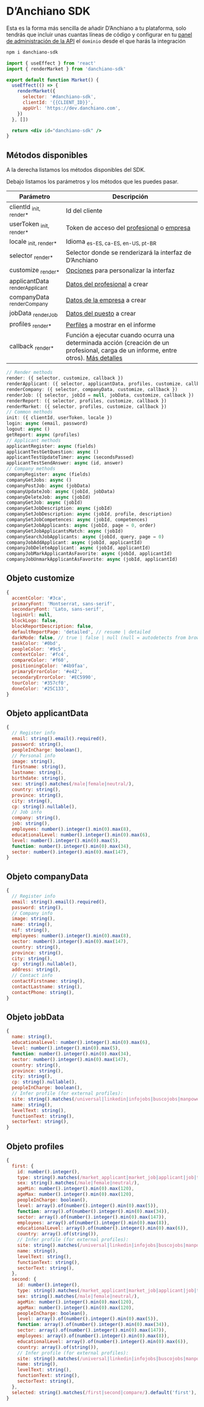 # D’Anchiano SDK

Esta es la forma más sencilla de añadir D’Anchiano a tu plataforma, solo tendrás que incluir unas cuantas líneas de código y configurar en tu [panel de administración de la API](https://dev.danchiano.com/account/api) el `dominio` desde el que harás la integración


``` bash joinUp joinDown
npm i danchiano-sdk
```

```jsx "Market.jsx" {2,6-9} joinUp
import { useEffect } from 'react'
import { renderMarket } from 'danchiano-sdk'

export default function Market() {
  useEffect(() => {
    renderMarket({
      selector: '#danchiano-sdk',
      clientId: '{{CLIENT_ID}}',
      appUrl: 'https://dev.danchiano.com',
    })
  }, [])

  return <div id="danchiano-sdk" />
}
```

## Métodos disponibles

<Group>
<GroupItem>

A la derecha listamos los métodos disponibles del SDK.

Debajo listamos los parámetros y los métodos que les puedes pasar.

Parámetro | Descripción
--------- | -----------
clientId <sub>init, render*</sub> | Id del cliente
userToken <sub>init, render*</sub> | Token de acceso del [profesional](https://dev.danchiano.com/docs/quickstart/create-applicant#muestra-el-test-en-tu-plataforma) o [empresa](https://dev.danchiano.com/docs/quickstart/create-company#obten-el-token-de-acceso-de-la-empresa)
locale  <sub>init, render*</sub> | Idioma <sub>es-ES, ca-ES, en-US, pt-BR</sub>
selector <sub>render*</sub> | Selector donde se renderizará la interfaz de D’Anchiano
customize <sub>render*</sub> | [Opciones](#objeto-customize) para personalizar la interfaz
applicantData <sub>renderApplicant</sub> | [Datos del profesional](#objeto-applicantdata) a crear
companyData <sub>renderCompany</sub> | [Datos de la empresa](#objeto-companyData) a crear
jobData <sub>renderJob</sub> | [Datos del puesto](#objeto-jobData) a crear
profiles <sub>render*</sub> | [Perfiles](#objeto-profiles) a mostrar en el informe
callback <sub>render*</sub> | Función a ejecutar cuando ocurra una determinada acción (creación de un profesional, carga de un informe, entre otros). [Más detalles](#tipos-de-callback)

</GroupItem>
<GroupItem>

```js
// Render methods
render: ({ selector, customize, callback })
renderApplicant: ({ selector, applicantData, profiles, customize, callback }) 
renderCompany: ({ selector, companyData, customize, callback })
renderJob: ({ selector, jobId = null, jobData, customize, callback })
renderReport: ({ selector, profiles, customize, callback })
renderMarket: ({ selector, profiles, customize, callback })
// Common methods
init: ({ clientId, userToken, locale })
login: async (email, password)
logout: async ()
getReport: async (profiles)
// Applicant methods
applicantRegister: async (fields)
applicantTestGetQuestion: async ()
applicantTestUpdateTimer: async (secondsPassed)
applicantTestSendAnswer: async (id, answer)
// Company methods
companyRegister: async (fields)
companyGetJobs: async ()
companyPostJob: async (jobData)
companyUpdateJob: async (jobId, jobData)
companyDeleteJob: async (jobId)
companyGetJob: async (jobId)
companyGetJobDescription: async (jobId)
companySetJobDescription: async (jobId, profile, description)
companySetJobCompetences: async (jobId, competences)
companyGetJobApplicants: async (jobId, page = 0, order)
companyGetJobApplicantsMatch: async (jobId)
companySearchJobApplicants: async (jobId, query, page = 0)
companyJobAddApplicant: async (jobId, applicantId)
companyJobDeleteApplicant: async (jobId, applicantId)
companyJobMarkApplicantAsFavorite: async (jobId, applicantId)
companyJobUnmarkApplicantAsFavorite: async (jobId, applicantId)
```

</GroupItem>
</Group>

## Objeto customize

```js "Valores por defecto"
{
  accentColor: '#3ca',
  primaryFont: 'Montserrat, sans-serif',
  secondaryFont: 'Lato, sans-serif',
  loginUrl: null,
  blockLogo: false,
  blockReportDescription: false,
  defaultReportPage: 'detailed', // resume | detailed
  darkMode: false, // true | false | null (null = autodetects from browser)
  taskColor: '#0bd',
  peopleColor: '#9c5',
  contextColor: '#fc4',
  compareColor: '#f60',
  positioningColor: '#4b9faa',
  primaryErrorColor: '#e42',
  secondaryErrorColor: '#EC5990',
  tourColor: '#357cf0',
  doneColor: '#25C133',
}
```

## Objeto applicantData
```js "Esquema"
{
  // Register info
  email: string().email().required(),
  password: string(),
  peopleInCharge: boolean(),
  // Personal info
  image: string(),
  firstname: string(),
  lastname: string(),
  birthdate: string(),
  sex: string().matches(/male|female|neutral/),
  country: string(),
  province: string(),
  city: string(),
  cp: string().nullable(),
  // Job info
  company: string(),
  job: string(),
  employees: number().integer().min(0).max(8),
  educationalLevel: number().integer().min(0).max(6),
  level: number().integer().min(0).max(5),
  function: number().integer().min(0).max(34),
  sector: number().integer().min(0).max(147),
}
```

## Objeto companyData
```js "Esquema"
{
  // Register info
  email: string().email().required(),
  password: string(),
  // Company info
  image: string(),
  name: string(),
  nif: string(),
  employees: number().integer().min(0).max(8),
  sector: number().integer().min(0).max(147),
  country: string(),
  province: string(),
  city: string(),
  cp: string().nullable(),
  address: string(),
  // Contact info
  contactFirstname: string(),
  contactLastname: string(),
  contactPhone: string(),
}
```

## Objeto jobData
```js "Esquema"
{
  name: string(),
  educationalLevel: number().integer().min(0).max(6),
  level: number().integer().min(0).max(5),
  function: number().integer().min(0).max(34),
  sector: number().integer().min(0).max(147),
  country: string(),
  province: string(),
  city: string(),
  cp: string().nullable(),
  peopleInCharge: boolean(),
  // Infer profile (for external profiles):
  site: string().matches(/universal|linkedin|infojobs|buscojobs|manpower|randstad|tecnoempleo|talentclue/),
  name: string(),
  levelText: string(),
  functionText: string(),
  sectorText: string(),
}
```

## Objeto profiles
```js "Esquema"
{
  first: {
    id: number().integer(),
    type: string().matches(/market_applicant|market_job|applicant|job|team/),
    sex: string().matches(/male|female|neutral/),
    ageMin: number().integer().min(0).max(120),
    ageMax: number().integer().min(0).max(120),
    peopleInCharge: boolean(),
    level: array().of(number().integer().min(0).max(5)),
    function: array().of(number().integer().min(0).max(34)),
    sector: array().of(number().integer().min(0).max(147)),
    employees: array().of(number().integer().min(0).max(8)),
    educationalLevel: array().of(number().integer().min(0).max(6)),
    country: array().of(string()),
    // Infer profile (for external profiles):
    site: string().matches(/universal|linkedin|infojobs|buscojobs|manpower|randstad|tecnoempleo|talentclue/),
    name: string(),
    levelText: string(),
    functionText: string(),
    sectorText: string(),
  },
  second: {
    id: number().integer(),
    type: string().matches(/market_applicant|market_job|applicant|job|team/),
    sex: string().matches(/male|female|neutral/),
    ageMin: number().integer().min(0).max(120),
    ageMax: number().integer().min(0).max(120),
    peopleInCharge: boolean(),
    level: array().of(number().integer().min(0).max(5)),
    function: array().of(number().integer().min(0).max(34)),
    sector: array().of(number().integer().min(0).max(147)),
    employees: array().of(number().integer().min(0).max(8)),
    educationalLevel: array().of(number().integer().min(0).max(6)),
    country: array().of(string()),
    // Infer profile (for external profiles):
    site: string().matches(/universal|linkedin|infojobs|buscojobs|manpower|randstad|tecnoempleo|talentclue/),
    name: string(),
    levelText: string(),
    functionText: string(),
    sectorText: string(),
  },
  selected: string().matches(/first|second|compare/).default('first'),
}
```
